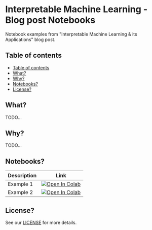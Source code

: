 # Interpretable Machine Learning - Blog post Notebooks

Notebook examples from "Interpretable Machine Learning &amp; its Applications" blog post.

## Table of contents

- [Table of contents](#table-of-contents)
- [What?](#what)
- [Why?](#why)
- [Notebooks?](#notebooks)
- [License?](#license)

## What?

TODO...

## Why?

TODO...

## Notebooks?

Description | Link
--- | ---
Example 1 | <a href="https://colab.research.google.com/github/medoidai/interpretable-machine-learning-blog-notebooks/blob/main/notebooks/example-1.ipynb"><img src="https://colab.research.google.com/assets/colab-badge.svg" alt="Open In Colab"/></a>
Example 2 | <a href="https://colab.research.google.com/github/medoidai/interpretable-machine-learning-blog-notebooks/blob/main/notebooks/example-2.ipynb"><img src="https://colab.research.google.com/assets/colab-badge.svg" alt="Open In Colab"/></a>

## License?

See our [LICENSE](LICENSE) for more details.
